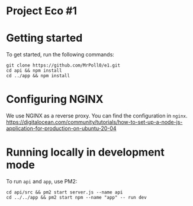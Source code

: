 # Project Eco #1

# Getting started
To get started, run the following commands:

	git clone https://github.com/MrPoll0/e1.git
	cd api && npm install
	cd ../app && npm install

# Configuring NGINX
We use NGINX as a reverse proxy. You can find the configuration in `nginx`.
https://digitalocean.com/community/tutorials/how-to-set-up-a-node-js-application-for-production-on-ubuntu-20-04

# Running locally in development mode
To run `api` and `app`, use PM2: 

	cd api/src && pm2 start server.js --name api
	cd ../../app && pm2 start npm --name "app" -- run dev
